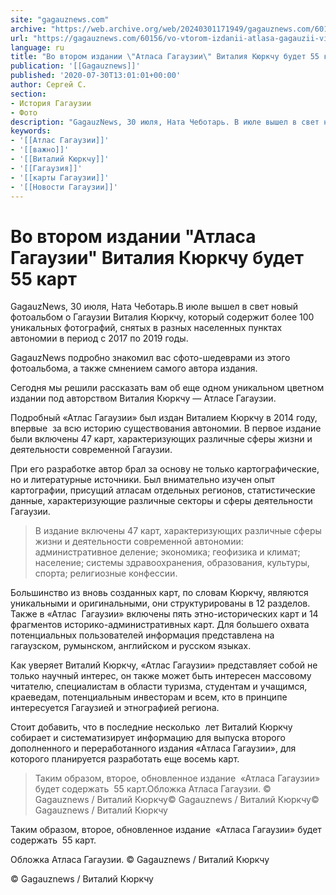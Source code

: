 ```yaml
---
site: "gagauznews.com"
archive: "https://web.archive.org/web/20240301171949/gagauznews.com/60156/vo-vtorom-izdanii-atlasa-gagauzii-vitaliya-kyurkchu-budet-55-kart.html"
url: "https://gagauznews.com/60156/vo-vtorom-izdanii-atlasa-gagauzii-vitaliya-kyurkchu-budet-55-kart.html"
language: ru
title: "Во втором издании \"Атласа Гагаузии\" Виталия Кюркчу будет 55 карт"
publication: '[[Gagauznews]]'
published: '2020-07-30T13:01:01+00:00'
author: Сергей С.
section:
- История Гагаузии
- Фото
description: "GagauzNews, 30 июля, Ната Чеботарь. В июле вышел в свет новый фотоальбом о Гагаузии Виталия Кюркчу, который содержит более 100 уникальных фотографий, снятых в разных населенных пунктах автономии в период с 2017 по 2019 годы. GagauzNews подробно знакомил вас с фото-шедеврами из этого фотоальбома, а также с мнением самого автора издания. Сегодня мы решили рассказать вам об еще одном уникальном цветном издании под авторством Виталия Кюркчу — Атласе Гагаузии. Подробный «Атлас Гагаузии» был издан Виталием Кюркчу в 2014 году, впервые за всю историю существования автономии. В первое издание были включены 47 карт, характеризующих различные сферы жизни и деятельности современной Гагаузии. […]"
keywords:
- '[[Атлас Гагаузии]]'
- '[[важно]]'
- '[[Виталий Кюркчу]]'
- '[[Гагаузия]]'
- '[[карты Гагаузии]]'
- '[[Новости Гагаузии]]'
---
```


# Во втором издании "Атласа Гагаузии" Виталия Кюркчу будет 55 карт

GagauzNews, 30 июля, Ната Чеботарь.В июле вышел в свет новый фотоальбом о Гагаузии Виталия Кюркчу, который содержит более 100 уникальных фотографий, снятых в разных населенных пунктах автономии в период с 2017 по 2019 годы.

GagauzNews подробно знакомил вас сфото-шедеврами из этого фотоальбома, а также смнением самого автора издания.

Сегодня мы решили рассказать вам об еще одном уникальном цветном издании под авторством Виталия Кюркчу — Атласе Гагаузии.

Подробный «Атлас Гагаузии» был издан Виталием Кюркчу в 2014 году, впервые  за всю историю существования автономии. В первое издание были включены 47 карт, характеризующих различные сферы жизни и деятельности современной Гагаузии.

При его разработке автор брал за основу не только картографические, но и литературные источники. Был внимательно изучен опыт картографии, присущий атласам отдельных регионов, статистические данные, характеризующие различные секторы и сферы деятельности Гагаузии.

> В издание включены 47 карт, характеризующих различные сферы жизни и деятельности современной автономии: административное деление; экономика; геофизика и климат; население; системы здравоохранения, образования, культуры, спорта; религиозные конфессии.

Большинство из вновь созданных карт, по словам Кюркчу, являются уникальными и оригинальными, они структурированы в 12 разделов. Также в «Атлас  Гагаузии» включены пять этно-исторических карт и 14 фрагментов историко-административных карт. Для большего охвата потенциальных пользователей информация представлена на гагаузском, румынском, английском и русском языках.

Как уверяет Виталий Кюркчу, «Атлас Гагаузии» представляет собой не только научный интерес, он также может быть интересен массовому читателю, специалистам в области туризма, студентам и учащимся, краеведам, потенциальным инвесторам и всем, кто в принципе интересуется Гагаузией и этнографией региона.

Стоит добавить, что в последние несколько  лет Виталий Кюркчу собирает и систематизирует информацию для выпуска второго дополненного и переработанного издания «Атласа Гагаузии», для которого планируется разработать еще восемь карт.

> Таким образом, второе, обновленное издание  «Атласа Гагаузии» будет содержать  55 карт.Обложка Атласа Гагаузии. © Gagauznews / Виталий Кюркчу© Gagauznews / Виталий Кюркчу© Gagauznews / Виталий Кюркчу

Таким образом, второе, обновленное издание  «Атласа Гагаузии» будет содержать  55 карт.

Обложка Атласа Гагаузии. © Gagauznews / Виталий Кюркчу

© Gagauznews / Виталий Кюркчу